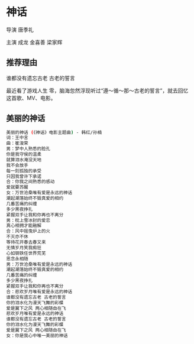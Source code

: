 # 神话

导演 唐季礼

主演 成龙 金喜善 梁家辉

## 推荐理由

谁都没有遗忘古老 古老的誓言

最近看了游戏人生 零，脑海忽然浮现听过“遵～循～那～古老的誓言”，就去回忆这首歌、MV、电影。

## 美丽的神话

```bash
美丽的神话 (《神话》电影主题曲) - 韩红/孙楠
词：王中言
曲：崔浚荣
男：梦中人熟悉的脸孔
你是我守侯的温柔
就算泪水淹没天地
我不会放手
每一刻孤独的承受
只因我曾许下承诺
合：你我之间熟悉的感动
爱就要苏醒
女：万世沧桑唯有爱是永远的神话
潮起潮落始终不毁真爱的相约
几番苦痛的纠缠
多少黑夜挣扎
紧握双手让我和你再也不离分
男：枕上雪冰封的爱恋
真心相拥才能融解
合：风中摇曳炉上的火
不灭亦不休
等待花开春去春又来
无情岁月笑我痴狂
心如钢铁任世界荒芜
思念永相随
男：万世沧桑唯有爱是永远的神话
潮起潮落始终不毁真爱的相约
几番苦痛的纠缠
多少黑夜挣扎
紧握双手让我和你再也不离分
合：悲欢岁月唯有爱是永远的神话
谁都没有遗忘古老 古老的誓言
你的泪水化为漫天飞舞的彩蝶
爱是翼下之风 两心相随自在飞
悲欢岁月唯有爱是永远的神话
谁都没有遗忘古老 古老的誓言
你的泪水化为漫天飞舞的彩蝶
爱是翼下之风 两心相随自在飞
女：你是我心中唯一美丽的神话
```

